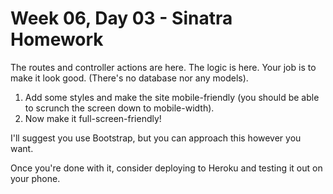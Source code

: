 # Week 06, Day 03 - Sinatra Homework

The routes and controller actions are here. The logic is here. Your job is to
make it look good. (There's no database nor any models).

1. Add some styles and make the site mobile-friendly (you should be able to
   scrunch the screen down to mobile-width).
2. Now make it full-screen-friendly!

I'll suggest you use Bootstrap, but you can approach this however you want.

Once you're done with it, consider deploying to Heroku and testing it out on
your phone.
